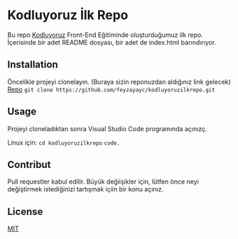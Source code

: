# Kodluyoruz İlk Repo 

Bu repo [Kodluyoruz](https://www.kodluyoruz.org) Front-End Eğitiminde oluşturduğumuz ilk repo. İçerisinde bir adet README dosyası, bir adet de index.html barındırıyor.

## Installation
Öncelikle projeyi clonelayın. (Buraya sizin reponuzdan aldığınız link gelecek)
[Repo](https://github.com/feyzayayc/kodluyoruzilkrepo.git)
`git clone https://github.com/feyzayayc/kodluyoruzilkrepo.git`

## Usage
Projeyi cloneladıktan sonra Visual Studio Code programında açınızç.

Linux için:
`cd kodluyoruzilkrepo`
`code. `

## Contribut
Pull requestler kabul edilir. Büyük değiişikler için, lütfen önce neyi değiştirmek istediğinizi tartışmak içiin bir konu açınız.

## License
[MIT](https://choosealicense.com/licenses/mit/)